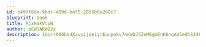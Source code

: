 ```yaml
---
id: b497f6de-9bdc-409d-ba55-2855b0a268c7
blueprint: book
title: RjxHakVcyW
author: oEWDARWB2s
description: 1Gorr0QGbV4XxvsijqeiyrEaupnkv7nKwDJ5IeMBgmEnK6nqAU5edhSJ4FuM9TWlNyAFbm0MlzWdG3UiKl20KCbeqIksGoL7oDPf
---
```

